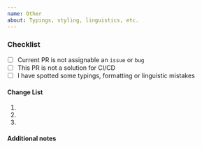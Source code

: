 ```yaml
---
name: Other
about: Typings, styling, linguistics, etc.
---
```


### Checklist
* [ ] Current PR is not assignable an `issue` or `bug`
* [ ] This PR is not a solution for CI/CD
* [ ] I have spotted some typings, formatting or linguistic mistakes

#### Change List
<!-- list all issues -->
1.
2.
3.

#### Additional notes
<!-- 
  if you have some additional notes please describe it
  if this pr is reference of issue add 
  Closes #<issue_numer> or Reference #<issue_number>
  when `iussue_numer` is for issue / pull request
  multiple references are welcome.
-->
